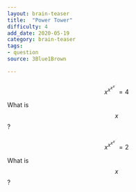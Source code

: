 ```yaml
---
layout: brain-teaser
title:  "Power Tower"
difficulty: 4
add_date: 2020-05-19
category: brain-teaser
tags:
- question
source: 3Blue1Brown

---
```


$$
x^{x^{x^{x^{.^{.^.}}}}} = 4
$$

What is $$x$$?

$$
x^{x^{x^{x^{.^{.^.}}}}} = 2
$$

What is $$x$$?


